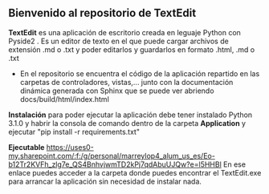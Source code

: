 ## Bienvenido al repositorio de TextEdit 

**TextEdit** es una aplicación de escritorio creada en leguaje Python con Pyside2 . Es un editor de texto en el que puede cargar archivos de extensión .md o .txt y poder editarlos y guardarlos en formato .html, .md o .txt


* En el repositorio se encuentra el código de la aplicación repartido en las carpetas de controladores, vistas,... junto con la documentación dinámica generada con Sphinx que se puede ver abriendo docs/build/html/index.html

**Instalación** 
para poder ejecutar la aplicación debe tener instalado Python 3.1.0 y habrir la consola de comando dentro de la carpeta **Application** y ejecutar "pip install -r requirements.txt"

**Ejecutable**
https://uses0-my.sharepoint.com/:f:/g/personal/marreylop4_alum_us_es/Eo-b12Tr2KVFh_zlg7e_QS4BnhvjwmTD2kPj7qdAbuUJQw?e=l5HHBl
En ese enlace puedes acceder a la carpeta donde puedes encontrar el TextEdit.exe para arrancar la aplicación sin necesidad de instalar nada.

